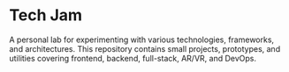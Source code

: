# Tech Jam

A personal lab for experimenting with various technologies, frameworks, and architectures. This repository contains small projects, prototypes, and utilities covering frontend, backend, full-stack, AR/VR, and DevOps.
